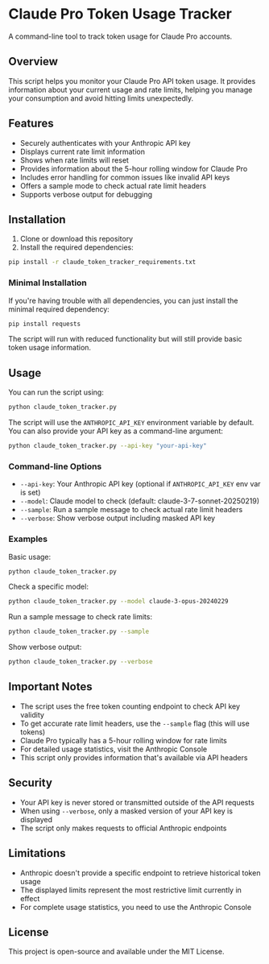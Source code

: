 # Claude Pro Token Usage Tracker

A command-line tool to track token usage for Claude Pro accounts.

## Overview

This script helps you monitor your Claude Pro API token usage. It provides information about your current usage and rate limits, helping you manage your consumption and avoid hitting limits unexpectedly.

## Features

- Securely authenticates with your Anthropic API key
- Displays current rate limit information
- Shows when rate limits will reset
- Provides information about the 5-hour rolling window for Claude Pro
- Includes error handling for common issues like invalid API keys
- Offers a sample mode to check actual rate limit headers
- Supports verbose output for debugging

## Installation

1. Clone or download this repository
2. Install the required dependencies:

```bash
pip install -r claude_token_tracker_requirements.txt
```

### Minimal Installation

If you're having trouble with all dependencies, you can just install the minimal required dependency:

```bash
pip install requests
```

The script will run with reduced functionality but will still provide basic token usage information.

## Usage

You can run the script using:

```bash
python claude_token_tracker.py
```

The script will use the `ANTHROPIC_API_KEY` environment variable by default. You can also provide your API key as a command-line argument:

```bash
python claude_token_tracker.py --api-key "your-api-key"
```

### Command-line Options

- `--api-key`: Your Anthropic API key (optional if `ANTHROPIC_API_KEY` env var is set)
- `--model`: Claude model to check (default: claude-3-7-sonnet-20250219)
- `--sample`: Run a sample message to check actual rate limit headers
- `--verbose`: Show verbose output including masked API key

### Examples

Basic usage:
```bash
python claude_token_tracker.py
```

Check a specific model:
```bash
python claude_token_tracker.py --model claude-3-opus-20240229
```

Run a sample message to check rate limits:
```bash
python claude_token_tracker.py --sample
```

Show verbose output:
```bash
python claude_token_tracker.py --verbose
```

## Important Notes

- The script uses the free token counting endpoint to check API key validity
- To get accurate rate limit headers, use the `--sample` flag (this will use tokens)
- Claude Pro typically has a 5-hour rolling window for rate limits
- For detailed usage statistics, visit the Anthropic Console
- This script only provides information that's available via API headers

## Security

- Your API key is never stored or transmitted outside of the API requests
- When using `--verbose`, only a masked version of your API key is displayed
- The script only makes requests to official Anthropic endpoints

## Limitations

- Anthropic doesn't provide a specific endpoint to retrieve historical token usage
- The displayed limits represent the most restrictive limit currently in effect
- For complete usage statistics, you need to use the Anthropic Console

## License

This project is open-source and available under the MIT License.
